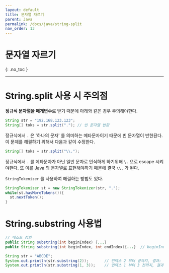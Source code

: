 ```yaml
---
layout: default
title: 문자열 자르기
parent: Java
permalink: /docs/java/string-split
nav_order: 13
---
```


# 문자열 자르기
{: .no_toc }

---

# String.split 사용 시 주의점

**정규식 문자열을 매개변수로** 받기 때문에 아래와 같은 경우 주의해야한다.

```java
String str = "192.168.123.123";
String[] toks = str.split("."); // 빈 문자열 반환
```

정규식에서 `.` 은 '하나의 문자' 를 의미하는 메타문자이기 때문에 빈 문자열이 반한된다. 이 문제를 해결하기 위해서 다음과 같이 수정한다.

```java
String[] toks = str.split("\\.");
```

정규식에서 `.` 를 메타문자가 아닌 일반 문자로 인식하게 하기위해 `\.` 으로 escape 시켜야한다. 또 이를 Java 의 문자열로 표현해야하기 때문에 결국 `\\.` 가 된다.

`StringTokenizer` 를 사용하여 해결하는 방법도 있다.

```java
StringTokenizer st = new StringTokenizer(str, ".");
while(st.hasMoreTokens()){
  st.nextToken();
}
```



# String.substring 사용법

```java
// 메소드 정의
public String substring(int beginIndex) {...} 							// beginIndex ~ 끝까지
public String substring(int beginIndex, int endIndex){...} 	// beginIndex ~ endIndex 전까지
```

```java
String str = "ABCDE";
System.out.println(str.substring(2)); 		// 인덱스 2 부터 끝까지, 결과: CDE
System.out.println(str.substring(1, 3)); 	// 인덱스 1 부터 3 전까지, 결과: BC
```

